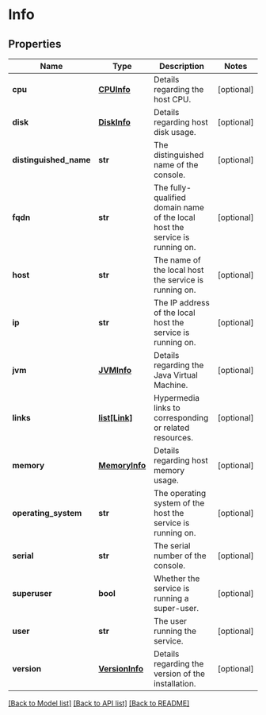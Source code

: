 # Info

## Properties
Name | Type | Description | Notes
------------ | ------------- | ------------- | -------------
**cpu** | [**CPUInfo**](CPUInfo.md) | Details regarding the host CPU. | [optional] 
**disk** | [**DiskInfo**](DiskInfo.md) | Details regarding host disk usage. | [optional] 
**distinguished_name** | **str** | The distinguished name of the console. | [optional] 
**fqdn** | **str** | The fully-qualified domain name of the local host the service is running on. | [optional] 
**host** | **str** | The name of the local host the service is running on. | [optional] 
**ip** | **str** | The IP address of the local host the service is running on. | [optional] 
**jvm** | [**JVMInfo**](JVMInfo.md) | Details regarding the Java Virtual Machine. | [optional] 
**links** | [**list[Link]**](Link.md) | Hypermedia links to corresponding or related resources. | [optional] 
**memory** | [**MemoryInfo**](MemoryInfo.md) | Details regarding host memory usage. | [optional] 
**operating_system** | **str** | The operating system of the host the service is running on. | [optional] 
**serial** | **str** | The serial number of the console. | [optional] 
**superuser** | **bool** | Whether the service is running a super-user. | [optional] 
**user** | **str** | The user running the service. | [optional] 
**version** | [**VersionInfo**](VersionInfo.md) | Details regarding the version of the installation. | [optional] 

[[Back to Model list]](../README.md#documentation-for-models) [[Back to API list]](../README.md#documentation-for-api-endpoints) [[Back to README]](../README.md)


